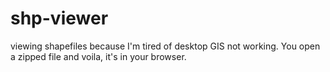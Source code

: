 # shp-viewer
viewing shapefiles because I'm tired of desktop GIS not working. You open a zipped file and voila, it's in your browser.

